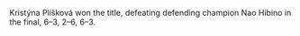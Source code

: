 Kristýna Plíšková won the title, defeating defending champion Nao Hibino in the final, 6–3, 2–6, 6–3.
